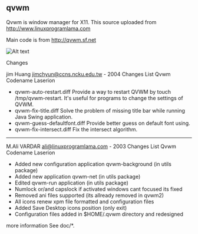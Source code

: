 qvwm
----------------------
Qvwm is window manager for X11. This source uploaded from http://www.linuxprogramlama.com 

Main code  is from http://qvwm.sf.net

![Alt text](http://www.linuxprogramlama.com/images/qvwm.jpg "Optional title")

Changes

jim Huang jimchyun@ccns.ncku.edu.tw - 2004 Changes List 
Qvwm Codename Laserion
- qvwm-auto-restart.diff
  Provide a way to restart QVWM by touch /tmp/qvwm-restart.
  It's useful for programs to change the settings of QVWM.
- qvwm-fix-title.diff
  Solve the problem of missing title bar while running Java Swing
  application.
- qvwm-guess-defaultfont.diff
  Provide better guess on default font using.
- qvwm-fix-intersect.diff
  Fix the intersect algorithm.
---------------------------------------------------------------------
M.Ali VARDAR ali@linuxprogramlama.com - 2003 Changes List
Qvwm Codename Laserion

- Added new configuration application qvwm-background (in utils package)
- Added new application qvwm-net (in utils package)
- Edited qvwm-run application (in utils package)
- Numlock or/and capslock if activated windows cant focused its fixed
- Removed ani files supported (its allready removed in qvwm2)
- All icons renew xpm file formatted and configuration files
- Added Save Desktop icons position  (only exit)
- Configuration files added in $HOME/.qvwm directory and redesigned

more information
See doc/*.
